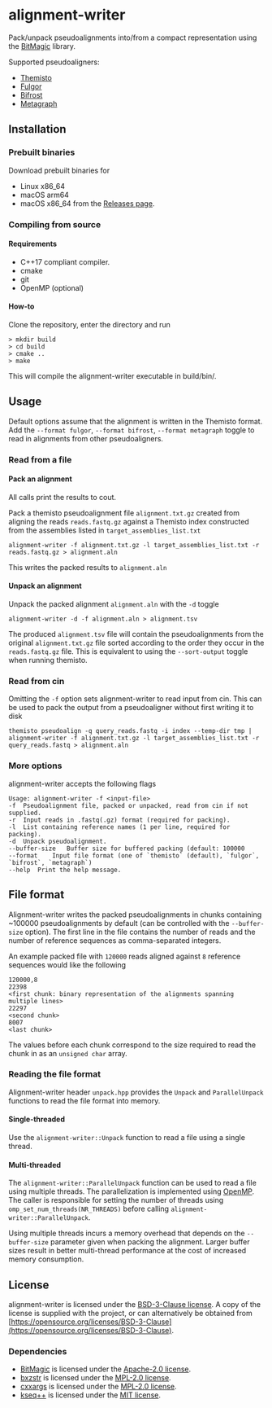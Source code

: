 # alignment-writer
Pack/unpack pseudoalignments into/from a compact representation using the
[BitMagic](https://github.com/tlk00/BitMagic) library.

Supported pseudoaligners:
- [Themisto](https://github.com/algbio/themisto)
- [Fulgor](https://github.com/jermp/fulgor)
- [Bifrost](https://github.com/pmelsted/bifrost)
- [Metagraph](https://github.com/ratschlab/metagraph)

## Installation
### Prebuilt binaries
Download prebuilt binaries for
- Linux x86_64
- macOS arm64
- macOS x86_64
from the [Releases page](https://github.com/tmaklin/alignment-writer/releases).

### Compiling from source
#### Requirements
- C++17 compliant compiler.
- cmake
- git
- OpenMP (optional)

#### How-to
Clone the repository, enter the directory and run
```
> mkdir build
> cd build
> cmake ..
> make
```
This will compile the alignment-writer executable in build/bin/.

## Usage
Default options assume that the alignment is written in the Themisto
format. Add the `--format fulgor`, `--format bifrost`, `--format metagraph`
toggle to read in alignments from other pseudoaligners.

### Read from a file
#### Pack an alignment
All calls print the results to cout.

Pack a themisto pseudoalignment file `alignment.txt.gz` created from aligning the reads `reads.fastq.gz` against a Themisto index constructed from the assemblies listed in `target_assemblies_list.txt`
```
alignment-writer -f alignment.txt.gz -l target_assemblies_list.txt -r reads.fastq.gz > alignment.aln
```
This writes the packed results to `alignment.aln`

#### Unpack an alignment
Unpack the packed alignment `alignment.aln` with the `-d` toggle
```
alignment-writer -d -f alignment.aln > alignment.tsv
```
The produced `alignment.tsv` file will contain the pseudoalignments
from the original `alignment.txt.gz` file sorted according to the
order they occur in the `reads.fastq.gz` file. This is equivalent to using the
`--sort-output` toggle when running themisto.

### Read from cin
Omitting the `-f` option sets alignment-writer to read input from
cin. This can be used to pack the output from a pseudoaligner without first writing it to disk
```
themisto pseudoalign -q query_reads.fastq -i index --temp-dir tmp | alignment-writer -f alignment.txt.gz -l target_assemblies_list.txt -r query_reads.fastq > alignment.aln
```

### More options
alignment-writer accepts the following flags
```
Usage: alignment-writer -f <input-file>
-f	Pseudoalignment file, packed or unpacked, read from cin if not supplied.
-r	Input reads in .fastq(.gz) format (required for packing).
-l	List containing reference names (1 per line, required for packing).
-d	Unpack pseudoalignment.
--buffer-size	Buffer size for buffered packing (default: 100000
--format	Input file format (one of `themisto` (default), `fulgor`, `bifrost`, `metagraph`)
--help	Print the help message.
```

## File format
Alignment-writer writes the packed pseudoalignments in chunks
containing ~100000 pseudoalignments by default (can be controlled with
the `--buffer-size` option). The first line in the file contains the
number of reads and the number of reference sequences as
comma-separated integers.

An example packed file with `120000` reads aligned against `8` reference sequences would like the following
```
120000,8
22398
<first chunk: binary representation of the alignments spanning multiple lines>
22297
<second chunk>
8007
<last chunk>
```
The values before each chunk correspond to the size required to read the chunk in as an `unsigned char` array. 

### Reading the file format
Alignment-writer header `unpack.hpp` provides the `Unpack` and
`ParallelUnpack` functions to read the file format into memory.

#### Single-threaded
Use the `alignment-writer::Unpack` function to read a file using a single thread.

#### Multi-threaded
The `alignment-writer::ParallelUnpack` function can be used to read a
file using multiple threads. The parallelization is implemented using
[OpenMP](https://www.openmp.org/). The caller is responsible for
setting the number of threads using `omp_set_num_threads(NR_THREADS)`
before calling `alignment-writer::ParallelUnpack`.

Using multiple threads incurs a memory overhead that depends on the
`--buffer-size` parameter given when packing the alignment. Larger
buffer sizes result in better multi-thread performance at the cost of
increased memory consumption.

## License
alignment-writer is licensed under the [BSD-3-Clause license](https://opensource.org/licenses/BSD-3-Clause). A copy of the license is supplied with the project, or can alternatively be obtained from [https://opensource.org/licenses/BSD-3-Clause](https://opensource.org/licenses/BSD-3-Clause).

### Dependencies
- [BitMagic](https://github.com/tlk00/BitMagic) is licensed under the [Apache-2.0 license](https://opensource.org/licenses/Apache-2.0).
- [bxzstr](https://github.com/tmaklin/bxzstr) is licensed under the [MPL-2.0 license](https://opensource.org/licenses/MPL-2.0).
- [cxxargs](https://github.com/tmaklin/cxxargs) is licensed under the [MPL-2.0 license](https://opensource.org/licenses/MPL-2.0).
- [kseq++](https://github.com/cartoonist/kseqpp) is licensed under the [MIT license](https://opensource.org/licenses/MIT).
